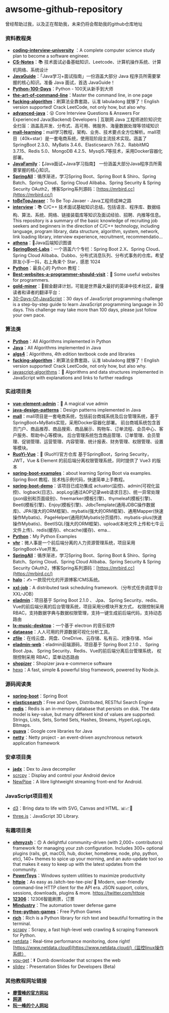 # awsome-github-repository

曾经帮助过我，以及正在帮助我，未来仍将会帮助我的github仓库地址

### 资料教程类

- **[coding-interview-university](https://github.com/jwasham/coding-interview-university)** ：A complete computer science study plan to become a software engineer.
- **[CS-Notes](https://github.com/CyC2018/CS-Notes)**：📚 技术面试必备基础知识、Leetcode、计算机操作系统、计算机网络、系统设计
- **[JavaGuide](https://github.com/Snailclimb/JavaGuide)**：「Java学习+面试指南」一份涵盖大部分 Java 程序员所需要掌握的核心知识。准备 Java 面试，首选 JavaGuide！
- **[Python-100-Days](https://github.com/jackfrued/Python-100-Days)**：Python - 100天从新手到大师
- **[the-art-of-command-line](https://github.com/jlevy/the-art-of-command-line)**：Master the command line, in one page
- **[ fucking-algorithm](https://github.com/labuladong/fucking-algorithm)**：刷算法全靠套路，认准 labuladong 就够了！English version supported! Crack LeetCode, not only how, but also why.
- **[advanced-java](https://github.com/doocs/advanced-java)**：😮 Core Interview Questions & Answers For Experienced Java(Backend) Developers | 互联网 Java 工程师进阶知识完全扫盲：涵盖高并发、分布式、高可用、微服务、海量数据处理等领域知识
- **[mall-learning](https://github.com/macrozheng/mall-learning)**：mall学习教程，架构、业务、技术要点全方位解析。mall项目（40k+star）是一套电商系统，使用现阶段主流技术实现。涵盖了SpringBoot 2.3.0、MyBatis 3.4.6、Elasticsearch 7.6.2、RabbitMQ 3.7.15、Redis 5.0、MongoDB 4.2.5、Mysql5.7等技术，采用Docker容器化部署。
- **[ JavaFamily](https://github.com/AobingJava/JavaFamily)**：【Java面试+Java学习指南】 一份涵盖大部分Java程序员所需要掌握的核心知识。
- **[ SpringAll](https://github.com/wuyouzhuguli/SpringAll)**：循序渐进，学习Spring Boot、Spring Boot & Shiro、Spring Batch、Spring Cloud、Spring Cloud Alibaba、Spring Security & Spring Security OAuth2，博客Spring系列源码：[https://mrbird.cc](https://mrbird.cc/)
- **[ toBeTopJavaer](https://github.com/hollischuang/toBeTopJavaer)**：To Be Top Javaer - Java工程师成神之路
- **[interview](https://github.com/huihut/interview)**：📚 C/C++ 技术面试基础知识总结，包括语言、程序库、数据结构、算法、系统、网络、链接装载库等知识及面试经验、招聘、内推等信息。This repository is a summary of the basic knowledge of recruiting job seekers and beginners in the direction of C/C++ technology, including language, program library, data structure, algorithm, system, network, link loading library, interview experience, recruitment, recommendatio…
- **[ athena](https://github.com/ZhongFuCheng3y/athena)**：📓Java后端知识图谱
- **[ SpringBoot-Labs](https://github.com/YunaiV/SpringBoot-Labs)**：一个涵盖六个专栏：Spring Boot 2.X、Spring Cloud、Spring Cloud Alibaba、Dubbo、分布式消息队列、分布式事务的仓库。希望胖友小手一抖，右上角来个 Star，感恩 1024
- **[ Python](https://github.com/walter201230/Python)**：最良心的 Python 教程：
- **[Best-websites-a-programmer-should-visit](https://github.com/sdmg15/Best-websites-a-programmer-should-visit)**：🔗 Some useful websites for programmers.
- **[ gold-miner](https://github.com/xitu/gold-miner)**：🥇掘金翻译计划，可能是世界最大最好的英译中技术社区，最懂读者和译者的翻译平台：
- [30-Days-Of-JavaScript](https://github.com/Asabeneh/30-Days-Of-JavaScript)：30 days of JavaScript programming challenge is a step-by-step guide to learn JavaScript programming language in 30 days. This challenge may take more than 100 days, please just follow your own pace.
### 算法类

- **[Python](https://github.com/TheAlgorithms/Python)**：All Algorithms implemented in Python
- **[Java](https://github.com/TheAlgorithms/Java)**：All Algorithms implemented in Java
- **[algs4](https://github.com/kevin-wayne/algs4)**：Algorithms, 4th edition textbook code and libraries
- **[ fucking-algorithm](https://github.com/labuladong/fucking-algorithm)**：刷算法全靠套路，认准 labuladong 就够了！English version supported! Crack LeetCode, not only how, but also why.
- [javascript-algorithms](https://github.com/trekhleb/javascript-algorithms)：📝 Algorithms and data structures implemented in JavaScript with explanations and links to further readings

### 实战项目类

- **[vue-element-admin](https://github.com/PanJiaChen/vue-element-admin)**：🎉 A magical vue admin
- **[java-design-patterns](https://github.com/iluwatar/java-design-patterns)**：Design patterns implemented in Java
- **[mall](https://github.com/macrozheng/mall)**：mall项目是一套电商系统，包括前台商城系统及后台管理系统，基于SpringBoot+MyBatis实现，采用Docker容器化部署。 前台商城系统包含首页门户、商品推荐、商品搜索、商品展示、购物车、订单流程、会员中心、客户服务、帮助中心等模块。 后台管理系统包含商品管理、订单管理、会员管理、促销管理、运营管理、内容管理、统计报表、财务管理、权限管理、设置等模块。
- **[ RuoYi-Vue](https://github.com/yangzongzhuan/RuoYi-Vue)**：🎉 (RuoYi)官方仓库 基于SpringBoot，Spring Security，JWT，Vue & Element 的前后端分离权限管理系统，同时提供了 Vue3 的版本
- **[spring-boot-examples](https://github.com/ityouknow/spring-boot-examples)**：about learning Spring Boot via examples. Spring Boot 教程、技术栈示例代码，快速简单上手教程。
- **[ spring-boot-demo](https://github.com/xkcoding/spring-boot-demo)**：该项目已成功集成 actuator(监控)、admin(可视化监控)、logback(日志)、aopLog(通过AOP记录web请求日志)、统一异常处理(json级别和页面级别)、freemarker(模板引擎)、thymeleaf(模板引擎)、Beetl(模板引擎)、Enjoy(模板引擎)、JdbcTemplate(通用JDBC操作数据库)、JPA(强大的ORM框架)、mybatis(强大的ORM框架)、通用Mapper(快速操作Mybatis)、PageHelper(通用的Mybatis分页插件)、mybatis-plus(快速操作Mybatis)、BeetlSQL(强大的ORM框架)、upload(本地文件上传和七牛云文件上传)、redis(缓存)、ehcache(缓存)、ema…
- **[Python](https://github.com/geekcomputers/Python)**：My Python Examples
- **[ vhr](https://github.com/lenve/vhr)**：微人事是一个前后端分离的人力资源管理系统，项目采用SpringBoot+Vue开发。
- **[ SpringAll](https://github.com/wuyouzhuguli/SpringAll)**：循序渐进，学习Spring Boot、Spring Boot & Shiro、Spring Batch、Spring Cloud、Spring Cloud Alibaba、Spring Security & Spring Security OAuth2，博客Spring系列源码：[https://mrbird.cc](https://mrbird.cc/)
- **[ halo](https://github.com/halo-dev/halo)**：✍ 一款现代化的开源博客/CMS系统。
- **[ xxl-job](https://github.com/xuxueli/xxl-job)**：A distributed task scheduling framework.（分布式任务调度平台XXL-JOB）
- **[ eladmin](https://github.com/elunez/eladmin)**：项目基于 Spring Boot 2.1.0 、 Jpa、 Spring Security、redis、Vue的前后端分离的后台管理系统，项目采用分模块开发方式， 权限控制采用 RBAC，支持数据字典与数据权限管理，支持一键生成前后端代码，支持动态路由
- **[ lx-music-desktop](https://github.com/lyswhut/lx-music-desktop)**：一个基于 electron 的音乐软件
- **[dataease](https://github.com/dataease/dataease)**：人人可用的开源数据可视化分析工具。
- **[ zfile](https://github.com/zhaojun1998/zfile)**：在线云盘、网盘、OneDrive、云存储、私有云、对象存储、h5ai
- **[ eladmin-web](https://github.com/elunez/eladmin-web)**：eladmin前端源码，项目基于 Spring Boot 2.1.0 、 Spring Boot Jpa、 Spring Security、Redis、Vue的前后端分离后台管理系统， 权限控制采用 RBAC，菜单动态路由
- **[shopizer](https://github.com/shopizer-ecommerce/shopizer)**：Shopizer java e-commerce software
- [hexo](https://github.com/hexojs/hexo)：A fast, simple & powerful blog framework, powered by Node.js.

### 源码阅读类

- **[spring-boot](https://github.com/spring-projects/spring-boot)**：Spring Boot
- **[elasticsearch](https://github.com/elastic/elasticsearch)**：Free and Open, Distributed, RESTful Search Engine
- **[redis](https://github.com/redis/redis)**：Redis is an in-memory database that persists on disk. The data model is key-value, but many different kind of values are supported: Strings, Lists, Sets, Sorted Sets, Hashes, Streams, HyperLogLogs, Bitmaps.
- **[ guava](https://github.com/google/guava)**：Google core libraries for Java
- **[ netty](https://github.com/netty/netty)**：Netty project - an event-driven asynchronous network application framework

### 安卓项目类

- **[jadx](https://github.com/skylot/jadx)**：Dex to Java decompiler
- [scrcpy](https://github.com/Genymobile/scrcpy)：Display and control your Android device
- [NewPipe](https://github.com/TeamNewPipe/NewPipe)：A libre lightweight streaming front-end for Android.

### JavaScript项目相关
- [d3](https://github.com/d3/d3)：Bring data to life with SVG, Canvas and HTML. 📊📈🎉
- [three.js](https://github.com/mrdoob/three.js)：JavaScript 3D Library.
### 有趣项目类

- **[ohmyzsh](https://github.com/ohmyzsh/ohmyzsh)**：🙃 A delightful community-driven (with 2,000+ contributors) framework for managing your zsh configuration. Includes 300+ optional plugins (rails, git, macOS, hub, docker, homebrew, node, php, python, etc), 140+ themes to spice up your morning, and an auto-update tool so that makes it easy to keep up with the latest updates from the community.
- **[PowerToys](https://github.com/microsoft/PowerToys)**：Windows system utilities to maximize productivity
- **[ httpie](https://github.com/httpie/httpie)**：As easy as /aitch-tee-tee-pie/ 🥧 Modern, user-friendly command-line HTTP client for the API era. JSON support, colors, sessions, downloads, plugins & more. https://twitter.com/httpie
- **[12306](https://github.com/testerSunshine/12306)**：12306智能刷票，订票
- **[ Mindustry](https://github.com/Anuken/Mindustry)**：The automation tower defense game
- **[ free-python-games](https://github.com/grantjenks/free-python-games)**：Free Python Games
- **[rich](https://github.com/Textualize/rich)**：Rich is a Python library for rich text and beautiful formatting in the terminal.
- [scrapy](https://github.com/scrapy/scrapy)：Scrapy, a fast high-level web crawling & scraping framework for Python.
- [netdata](https://github.com/netdata/netdata)：Real-time performance monitoring, done right! [https://www.netdata.cloud](https://www.netdata.cloud/)（监控linux操作系统）
- [you-get](https://github.com/soimort/you-get)：⏬ Dumb downloader that scrapes the web
- [slidev](https://github.com/slidevjs/slidev)：Presentation Slides for Developers (Beta)

### 其他教程网址链接

- **[廖雪峰的官方网站](https://www.liaoxuefeng.com/)**
- **[网道](https://wangdoc.com/)**
- **[阮一峰的个人网站](https://www.ruanyifeng.com/)**
